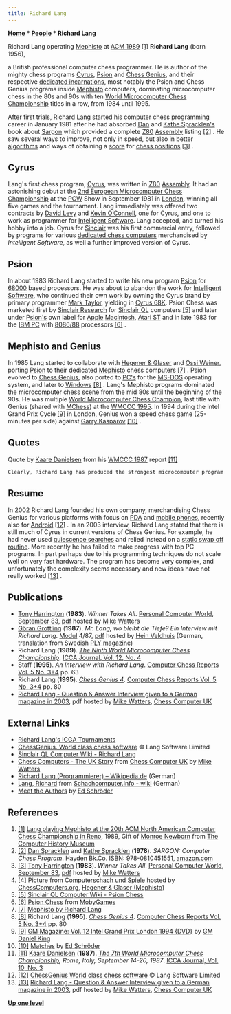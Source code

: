 ```yaml
---
title: Richard Lang
---
```

**[Home](Home "Home") \* [People](People "People") \* Richard Lang**



 [](http://www.computerhistory.org/chess/full_record.php?iid=stl-431f4cc15086b) Richard Lang operating [Mephisto](Mephisto "Mephisto") at [ACM 1989](ACM_1989 "ACM 1989") <a id="cite-note-1" href="#cite-ref-1">[1]</a> 
**Richard Lang** (born 1956),  

a British professional computer chess programmer. He is author of the mighty chess programs [Cyrus](Cyrus "Cyrus"), [Psion](Psion "Psion") and [Chess Genius](Chess_Genius "Chess Genius"), and their respective [dedicated incarnations](Dedicated_Chess_Computers "Dedicated Chess Computers"), most notably the Psion and Chess Genius programs inside [Mephisto](Mephisto "Mephisto") computers, dominating microcomputer chess in the 80s and 90s with ten [World Microcomputer Chess Championship](World_Microcomputer_Chess_Championship "World Microcomputer Chess Championship") titles in a row, from 1984 until 1995.


After first trials, Richard Lang started his computer chess programming career in January 1981 after he had absorbed [Dan](Dan_Spracklen "Dan Spracklen") and [Kathe Spracklen's](Kathe_Spracklen "Kathe Spracklen") book about [Sargon](Sargon "Sargon") which provided a complete [Z80](Z80 "Z80") [Assembly](Assembly "Assembly") listing <a id="cite-note-2" href="#cite-ref-2">[2]</a> . He saw several ways to improve, not only in speed, but also in better [algorithms](Algorithms "Algorithms") and ways of obtaining a [score](Score "Score") for [chess positions](Chess_Position "Chess Position") <a id="cite-note-3" href="#cite-ref-3">[3]</a> . 



## Cyrus


Lang's first chess program, [Cyrus](Cyrus "Cyrus"), was written in [Z80](Z80 "Z80") [Assembly](Assembly "Assembly"). It had an astonishing debut at the [2nd European Microcomputer Chess Championship](European_MCC_1981 "European MCC 1981") at the [PCW](Personal_Computer_World "Personal Computer World") Show in September 1981 in [London](https://en.wikipedia.org/wiki/London), winning all five games and the tournament. Lang immediately was offered two contracts by [David Levy](David_Levy "David Levy") and [Kevin O’Connell](Kevin_O%E2%80%99Connell "Kevin O’Connell"), one for Cyrus, and one to work as programmer for [Intelligent Software](Intelligent_Software "Intelligent Software"). Lang accepted, and turned his hobby into a job. Cyrus for [Sinclair](index.php?title=Sinclair&action=edit&redlink=1 "Sinclair (page does not exist)") was his first commercial entry, followed by programs for various [dedicated chess computers](Dedicated_Chess_Computers "Dedicated Chess Computers") merchandised by *Intelligent Software*, as well a further improved version of Cyrus.



## Psion


In about 1983 Richard Lang started to write his new program [Psion](Psion "Psion") for [68000](68000 "68000") based processors. He was about to abandon the work for [Intelligent Software](Intelligent_Software "Intelligent Software"), who continued their own work by owning the Cyrus brand by primary programmer [Mark Taylor](Mark_Taylor "Mark Taylor"), yielding in [Cyrus 68K](Cyrus_68K "Cyrus 68K"). Psion Chess was marketed first by [Sinclair Research](index.php?title=Sinclair&action=edit&redlink=1 "Sinclair (page does not exist)") for [Sinclair QL](https://en.wikipedia.org/wiki/Sinclair_QL) computers <a id="cite-note-5" href="#cite-ref-5">[5]</a> and later under [Psion's](https://en.wikipedia.org/wiki/Psion) own label for [Apple](index.php?title=Apple&action=edit&redlink=1 "Apple (page does not exist)") [Macintosh](Macintosh "Macintosh"), [Atari ST](Atari_ST "Atari ST") and in late 1983 for the [IBM PC](IBM_PC "IBM PC") with [8086/88](8086 "8086") processors <a id="cite-note-6" href="#cite-ref-6">[6]</a> .



## Mephisto and Genius


In 1985 Lang started to collaborate with [Hegener & Glaser](Hegener_%26_Glaser "Hegener & Glaser") and [Ossi Weiner](Ossi_Weiner "Ossi Weiner"), porting [Psion](Psion "Psion") to their dedicated [Mephisto](Mephisto "Mephisto") chess computers <a id="cite-note-7" href="#cite-ref-7">[7]</a> . Psion evolved to [Chess Genius](Chess_Genius "Chess Genius"), also ported to [PC's](IBM_PC "IBM PC") for the [MS-DOS](MS-DOS "MS-DOS") operating system, and later to [Windows](Windows "Windows") <a id="cite-note-8" href="#cite-ref-8">[8]</a> . Lang's Mephisto programs dominated the microcomputer chess scene from the mid 80s until the beginning of the 90s. He was multiple [World Microcomputer Chess Champion](World_Microcomputer_Chess_Championship "World Microcomputer Chess Championship"), last title with Genius (shared with [MChess](MChess "MChess")) at the [WMCCC 1995](WMCCC_1995 "WMCCC 1995"). In 1994 during the Intel Grand Prix Cycle <a id="cite-note-9" href="#cite-ref-9">[9]</a> in London, Genius won a speed chess game (25-minutes per side) against [Garry Kasparov](https://en.wikipedia.org/wiki/Garry_Kasparov) <a id="cite-note-10" href="#cite-ref-10">[10]</a> .



## Quotes


Quote by [Kaare Danielsen](Kaare_Danielsen "Kaare Danielsen") from his [WMCCC 1987](WMCCC_1987 "WMCCC 1987") report <a id="cite-note-11" href="#cite-ref-11">[11]</a>




```C++
Clearly, Richard Lang has produced the strongest microcomputer program in the world. It searches 4-5 plies [brute force](Brute-Force "Brute-Force") plus up to 6-7 plies [selective search](Selectivity "Selectivity"). The program contains a lot of [chess knowledge](Knowledge "Knowledge"), which is used both in the [tree](Search_Tree "Search Tree") and to create [piece-value-tables](Piece-Square_Tables "Piece-Square Tables"). The chess knowledge was obtained from chess masters, who analyzed games played by the program. The program has an [asymmetric evaluation](Asymmetric_Evaluation "Asymmetric Evaluation") function, which emphasis safety (has rules like 'do not start a wild attack, but worry a lot if the opponent does so'). The program searches about 4000 [nodes per second](Nodes_per_Second "Nodes per Second") on a 28 MHz [68020](68020 "68020"), but this includes a thorough analysis at every node, including a [swap-off evaluation](Static_Exchange_Evaluation "Static Exchange Evaluation") (static analysis of captures instead of a [capture search](Quiescence_Search "Quiescence Search")). 

```

## Resume


In 2002 Richard Lang founded his own company, merchandising Chess Genius for various platforms with focus on [PDA](https://en.wikipedia.org/wiki/Personal_digital_assistant) and [mobile phones](https://en.wikipedia.org/wiki/Mobile_phone), recently also for [Android](Category:Android "Category:Android") <a id="cite-note-12" href="#cite-ref-12">[12]</a> . In an 2003 interview, Richard Lang stated that there is still much of Cyrus in current versions of Chess Genius. For example, he had never used [quiescence searches](Quiescence_Search "Quiescence Search") and relied instead on a [static swap off routine](Static_Exchange_Evaluation "Static Exchange Evaluation"). More recently he has failed to make progress with top PC programs. In part perhaps due to his programming techniques do not scale well on very fast hardware. The program has become very complex, and unfortunately the complexity seems necessary and new ideas have not really worked <a id="cite-note-13" href="#cite-ref-13">[13]</a> .



## Publications


* [Tony Harrington](Tony_Harrington "Tony Harrington") (**1983**). *Winner Takes All*. [Personal Computer World](Personal_Computer_World "Personal Computer World"), [September 83](http://www.chesscomputeruk.com/html/publication_archive_1983.html), [pdf](http://www.chesscomputeruk.com/Richard_Lang0001.pdf) hosted by [Mike Watters](Mike_Watters "Mike Watters")
* [Göran Grottling](G%C3%B6ran_Grottling "Göran Grottling") (**1987**). *Mr. Lang, wo bleibt die Tiefe? Ein Interview mit Richard Lang*. [Modul](Modul "Modul") 4/87, [pdf](http://www.schaakcomputers.nl/hein_veldhuis/database/files/12-1987,%20Modul,%20Goran%20Grottling,%20Interview%20mit%20Richard%20Lang.pdf) hosted by [Hein Veldhuis](Hein_Veldhuis "Hein Veldhuis") (German, translation from Swedish [PLY magazine](PLY_(Magazine) "PLY (Magazine)"))
* Richard Lang (**1989**). *[The Ninth World Microcomputer Chess Championship](WMCCC_1989 "WMCCC 1989")*. [ICCA Journal, Vol. 12, No. 4](ICGA_Journal#12_4 "ICGA Journal")
* Staff (**1995**). *An Interview with Richard Lang*. [Computer Chess Reports Vol. 5 No. 3+4](Computer_Chess_Reports "Computer Chess Reports") pp. 63
* Richard Lang (**1995**). *[Chess Genius 4](Chess_Genius "Chess Genius")*. [Computer Chess Reports Vol. 5 No. 3+4](Computer_Chess_Reports "Computer Chess Reports") pp. 80
* [Richard Lang - Question & Answer Interview given to a German magazine in 2003](http://www.chesscomputeruk.com/Richard_Lang_Q_A.pdf), pdf hosted by [Mike Watters](Mike_Watters "Mike Watters"), [Chess Computer UK](http://www.chesscomputeruk.com/index.html)


## External Links


* [Richard Lang's ICGA Tournaments](https://www.game-ai-forum.org/icga-tournaments/person.php?id=64)
* [ChessGenius. World class chess software](http://www.chessgenius.com/) © Lang Software Limited
* [Sinclair QL Computer Wiki - Richard Lang](http://www.rwapadventures.com/ql_wiki/index.php?title=Richard%20Lang)
* [Chess Computers - The UK Story](http://www.chesscomputeruk.com/html/chess_computers_-_the_uk_story.html) from [Chess Computer UK](http://www.chesscomputeruk.com/index.html) by [Mike Watters](Mike_Watters "Mike Watters")
* [Richard Lang (Programmierer) – Wikipedia.de](https://de.wikipedia.org/wiki/Richard_Lang_(Programmierer)) (German)
* [Lang, Richard](http://www.schach-computer.info/wiki/index.php/Lang%2C_Richard) from [Schachcomputer.info - wiki](http://www.schach-computer.info/wiki/index.php/Hauptseite) (German)
* [Meet the Authors](http://www.rebel.nl/authors.htm) by [Ed Schröder](Ed_Schroder "Ed Schroder")


## References


1. <a id="cite-ref-1" href="#cite-note-1">[1]</a> [Lang playing Mephisto at the 20th ACM North American Computer Chess Championship in Reno](http://www.computerhistory.org/chess/full_record.php?iid=stl-431f4cc15086b), 1989, Gift of [Monroe Newborn](Monroe_Newborn "Monroe Newborn") from [The Computer History Museum](The_Computer_History_Museum "The Computer History Museum")
2. <a id="cite-ref-2" href="#cite-note-2">[2]</a> [Dan Spracklen](Dan_Spracklen "Dan Spracklen") and [Kathe Spracklen](Kathe_Spracklen "Kathe Spracklen") (**1978**). *SARGON: Computer Chess Program*. Hayden Bk.Co. ISBN: 978-0810451551, [amazon.com](http://www.amazon.com/Sargon-Computer-Program-Dan-Spracklen/dp/0810451557)
3. <a id="cite-ref-3" href="#cite-note-3">[3]</a> [Tony Harrington](Tony_Harrington "Tony Harrington") (**1983**). *Winner Takes All*. [Personal Computer World](Personal_Computer_World "Personal Computer World"), [September 83](http://www.chesscomputeruk.com/html/publication_archive_1983.html), [pdf](http://www.chesscomputeruk.com/Richard_Lang0001.pdf) hosted by [Mike Watters](Mike_Watters "Mike Watters")
4. <a id="cite-ref-4" href="#cite-note-4">[4]</a> Picture from [Computerschach und Spiele](Computerschach_und_Spiele "Computerschach und Spiele") hosted by [ChessComputers.org](http://www.ismenio.com/chess_computers.html), [Hegener & Glaser (Mephisto)](http://www.ismenio.com/mephisto.html)
5. <a id="cite-ref-5" href="#cite-note-5">[5]</a> [Sinclair QL Computer Wiki - Psion Chess](http://www.rwapadventures.com/ql_wiki/index.php?title=Psion%20Chess)
6. <a id="cite-ref-6" href="#cite-note-6">[6]</a> [Psion Chess](http://www.mobygames.com/game/psion-chess) from [MobyGames](https://en.wikipedia.org/wiki/MobyGames)
7. <a id="cite-ref-7" href="#cite-note-7">[7]</a> [Mephisto by Richard Lang](https://www.game-ai-forum.org/icga-tournaments/program.php?id=202)
8. <a id="cite-ref-8" href="#cite-note-8">[8]</a> Richard Lang (**1995**). *[Chess Genius 4](Chess_Genius "Chess Genius")*. [Computer Chess Reports Vol. 5 No. 3+4](Computer_Chess_Reports "Computer Chess Reports") pp. 80
9. <a id="cite-ref-9" href="#cite-note-9">[9]</a> [GM Magazine: Vol. 12 Intel Grand Prix London 1994 {DVD}](http://www.ukgamesshop.com/Merchant2/merchant.mvc?Screen=PROD&Product_Code=chdvgmv008&Category_Code=chdvmag) by [GM Daniel King](http://www.danielking.biz/)
10. <a id="cite-ref-10" href="#cite-note-10">[10]</a> [Matches](http://www.top-5000.nl/matches/1994.htm) by [Ed Schröder](Ed_Schroder "Ed Schroder")
11. <a id="cite-ref-11" href="#cite-note-11">[11]</a> [Kaare Danielsen](Kaare_Danielsen "Kaare Danielsen") (**1987**). *[The 7th World Microcomputer Chess Championship](WMCCC_1987 "WMCCC 1987"), Rome, Italy, September 14-20, 1987*. [ICCA Journal, Vol. 10, No. 3](ICGA_Journal#10_3 "ICGA Journal")
12. <a id="cite-ref-12" href="#cite-note-12">[12]</a> [ChessGenius World class chess software](http://www.chessgenius.com/) © Lang Software Limited
13. <a id="cite-ref-13" href="#cite-note-13">[13]</a> [Richard Lang - Question & Answer Interview given to a German magazine in 2003](http://www.chesscomputeruk.com/Richard_Lang_Q_A.pdf), pdf hosted by [Mike Watters](Mike_Watters "Mike Watters"), [Chess Computer UK](http://www.chesscomputeruk.com/index.html)

**[Up one level](People "People")**







 
